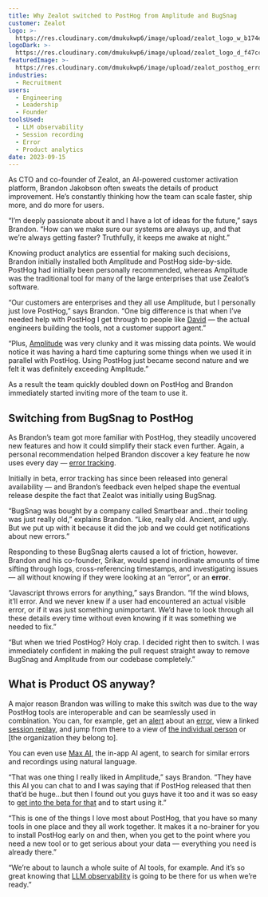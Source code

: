 ```yaml
---
title: Why Zealot switched to PostHog from Amplitude and BugSnag
customer: Zealot
logo: >-
  https://res.cloudinary.com/dmukukwp6/image/upload/zealot_logo_w_b174eb91bd.jpg
logoDark: >-
  https://res.cloudinary.com/dmukukwp6/image/upload/zealot_logo_d_f47cccf783.png
featuredImage: >-
  https://res.cloudinary.com/dmukukwp6/image/upload/zealot_posthog_error_tracking_14fb1ab6cb.jpg
industries:
  - Recruitment
users:
  - Engineering
  - Leadership
  - Founder
toolsUsed:
  - LLM observability
  - Session recording
  - Error
  - Product analytics
date: 2023-09-15
---
```


As CTO and co-founder of Zealot, an AI-powered customer activation platform, Brandon Jakobson often sweats the details of product improvement. He’s constantly thinking how the team can scale faster, ship more, and do more for users. 

“I’m deeply passionate about it and I have a lot of ideas for the future,” says Brandon. “How can we make sure our systems are always up, and that we’re always getting faster? Truthfully, it keeps me awake at night.”

Knowing product analytics are essential for making such decisions, Brandon initially installed both Amplitude and PostHog side-by-side. PostHog had initially been personally recommended, whereas Amplitude was the traditional tool for many of the large enterprises that use Zealot’s software. 

“Our customers are enterprises and they all use Amplitude, but I personally just love PostHog,” says Brandon. “One big difference is that when I’ve needed help with PostHog I get through to people like [David](https://posthog.com/community/profiles/30203) — the actual engineers building the tools, not a customer support agent.”

“Plus, [Amplitude](/blog/posthog-vs-amplitude) was very clunky and it was missing data points. We would notice it was having a hard time capturing some things when we used it in parallel with PostHog. Using PostHog just became second nature and we felt it was definitely exceeding Amplitude.”

As a result the team quickly doubled down on PostHog and Brandon immediately started inviting more of the team to use it. 

<BorderWrapper>
<Quote
    imageSource="/images/customers/brandon.jpg"
    size="md"
    name="Brandon Jakobson"
    title="Co-founder & CTO at Zealot"
    quote={`“I’m so glad you guys don’t price based on seats. As soon as I realized that, I invited my whole team.”`}
/>
</BorderWrapper>

## Switching from BugSnag to PostHog

As Brandon’s team got more familiar with PostHog, they steadily uncovered new features and how it could simplify their stack even further. Again, a personal recommendation helped Brandon discover a key feature he now uses every day — [error tracking](/error-tracking). 

Initially in beta, error tracking has since been released into general availability — and Brandon’s feedback even helped shape the eventual release despite the fact that Zealot was initially using BugSnag. 

“BugSnag was bought by a company called Smartbear and...their tooling was just really old,” explains Brandon. “Like, really old. Ancient, and ugly. But we put up with it because it did the job and we could get notifications about new errors.”

Responding to these BugSnag alerts caused a lot of friction, however. Brandon and his co-founder, Srikar, would spend inordinate amounts of time sifting through logs, cross-referencing timestamps, and investigating issues — all without knowing if they were looking at an “error”, or an **error**.

“Javascript throws errors for anything,” says Brandon. “If the wind blows, it’ll error. And we never knew if a user had encountered an actual visible error, or if it was just something unimportant. We’d have to look through all these details every time without even knowing if it was something we needed to fix.”

“But when we tried PostHog? Holy crap. I decided right then to switch. I was immediately confident in making the pull request straight away to remove BugSnag and Amplitude from our codebase completely.”

<BorderWrapper>
<Quote
    imageSource="/images/customers/brandon.jpg"
    size="md"
    name="Brandon Jakobson"
    title="Co-founder & CTO at Zealot"
    quote={`“I can look at an error and see everyone who had it, then view their replays, in two clicks. That’s the part about PostHog that’s so cool: you get all these tools for free and the more you use, the more powerful they become.”`}
/>
</BorderWrapper>

## What is Product OS anyway?

A major reason Brandon was willing to make this switch was due to the way PostHog tools 
are interoperable and can be seamlessly used in combination. You can, for example, get an [alert](/docs/alerts) about an [error](/error-tracking), view a linked [session replay](/replay), and jump from there to a view of [the individual person](/docs/data/persons) or [the organization they belong to].

You can even use [Max AI](/docs/max-ai), the in-app AI agent, to search for similar errors and recordings using natural language.

“That was one thing I really liked in Amplitude,” says Brandon. “They have this AI you can chat to and I was saying that if PostHog released that then that’d be huge...but then I found out you guys have it too and it was so easy to [get into the beta for that](http://app.posthog.com/home#panel=feature-previews) and to start using it.”

“This is one of the things I love most about PostHog, that you have so many tools in one place and they all work together. It makes it a no-brainer for you to install PostHog early on and then, when you get to the point where you need a new tool or to get serious about your data — everything you need is already there.”

“We’re about to launch a whole suite of AI tools, for example. And it’s so great knowing that [LLM observability](/docs/ai-engineering) is going to be there for us when we’re ready.”



